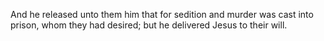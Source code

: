 And he released unto them him that for sedition and murder was cast into prison, whom they had desired; but he delivered Jesus to their will.
